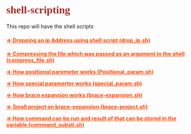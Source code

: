 <h1 style="color:#a52a2a;font-family:'Georgia'"> shell-scripting </h1>

This repo will have the shell scripts

 <!-- <h4 style="color:orangered;";>  -->
<h4><a style="color:orangered" href="drop_ip.sh"> => Dropping an ip Address using shell script (drop_ip.sh)</a></h4>


<h4><a style="color:orangered" href="compress_file.sh"> => Compressing the file which was passed as an argument in the shell (compress_file.sh) </a>  

<a style="color:orangered" href="positional_param.sh"> => How positional paremeter works (Positional_param.sh) </a>  

<a style="color:orangered" href="special_param.sh"> => How special paramerter works (special_param.sh) </a> 

<a style="color:orangered" href="brace-expansion.sh"> => How brace expansion works (brace-expansion.sh) </a> 

<a style="color:orangered" href="brace-project.sh"> => Small project on brace-expansion (brace-project.sh) </a>

<a style="color:orangered" href="command_substi.sh"> => How command can be run and result of that can be stored in the variable (command_substi.sh) </a></h4>
